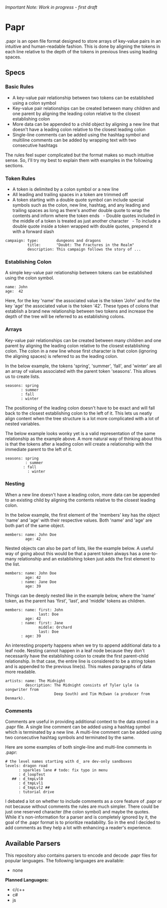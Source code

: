 *Important Note: Work in progress - first draft*

# Papr

.papr is an open file format designed to store arrays of key-value pairs in an intuitive and human-readable fashion. This is done by aligning the tokens in each line relative to the depth of the tokens in previous lines using leading spaces.

## Specs

### Basic Rules
- A key-value pair relationship between two tokens can be established using a colon symbol
- Key-value pair relationships can be created between many children and one parent by aligning the leading colon relative to the closest establishing colon
- More data can be appended to a child object by aligning a new line that doesn't have a leading colon relative to the closest leading colon
- Single-line comments can be added using the hashtag symbol and multiline comments can be added by wrapping text with two consecutive hashtags

The rules feel super complicated but the format makes so much intuitive sense. So, I'll try my best to explain them with examples in the following sections.

### Token Rules
- A token is delimited by a colon symbol or a new line
- All leading and trailing spaces in a token are trimmed off
- A token starting with a double quote symbol can include special symbols such as the colon, new line, hashtag, and any leading and trailing spaces as long as there's another double quote to wrap the contents and inform where the token ends
  - Double quotes included in the middle of a token is treated as just another character
  - To include a double quote inside a token wrapped with double quotes, prepend it with a forward slash

```
campaign: type:        dungeons and dragons
          title:       "Doubt: The Fractures in the Realm"
          description: This campaign follows the story of ...
```

### Establishing Colon
A simple key-value pair relationship between tokens can be established using the colon symbol.

```
name: John
age:  42
```

Here, for the key 'name' the associated value is the token 'John' and for the key 'age' the associated value is the token '42'. These types of colons that establish a brand new relationship between two tokens and increase the depth of the tree will be referred to as establishing colons.

### Arrays
Key-value pair relationships can be created between many children and one parent by aligning the leading colon relative to the closest establishing colon. The colon in a new line whose first character is that colon (ignoring the aligning spaces) is referred to as the leading colon. 

In the below example, the tokens 'spring', 'summer', 'fall', and 'winter' are all an array of values associated with the parent token 'seasons'. This allows us to create lists. 

```
seasons: spring
       : summer
       : fall
       : winter
```

The positioning of the leading colon doesn't have to be exact and will fall back to the closest establishing colon to the left of it. This lets us neatly align content when the tree structure is a lot more complicated with a lot of nested variables. 

The below example looks wonky yet is a valid representation of the same relationship as the example above. A more natural way of thinking about this is that the tokens after a leading colon will create a relationship with the immediate parent to the left of it.
```
seasons: spring
         : summer
        : fall
          : winter
```

### Nesting
When a new line doesn't have a leading colon, more data can be appended to an existing child by aligning the contents relative to the closest leading colon.

In the below example, the first element of the 'members' key has the object 'name' and 'age' with their respective values. Both 'name' and 'age' are both part of the same object.

```
members: name: John Doe
         age: 42
```

Nested objects can also be part of lists, like the example below. A useful way of going about this would be that a parent token always has a one-to-many relationship and an establishing token just adds the first element to the list.

```
members: name: John Doe
         age: 42
       : name: Jane Doe
         age: 39
```

Things can be deeply nested like in the example below, where the 'name' token, as the parent has 'first', 'last', and 'middle' tokens as children.

```
members: name: first: John
               last: Doe
         age: 42
       : name: first: Jane
               middle: Orchard
               last: Doe
       : age: 39
```

An interesting property happens when we try to append additional data to a leaf node. Nesting cannot happen in a leaf node because they don't necessarily have the establishing colon to create the first parent-child relationship. In that case, the entire line is considered to be a string token and is appended to the previous line(s). This makes paragraphs of data more readable.

```
artists: name: The Midnight
         description: The Midnight consists of Tyler Lyle (a songwriter from 
                      Deep South) and Tim McEwan (a producer from Denmark).

```

### Comments
Comments are useful in providing additional context to the data stored in a .papr file. A single line comment can be added using a hashtag symbol which is terminated by a new line. A multi-line comment can be added using two consecutive hashtag symbols and terminated by the same.

Here are some examples of both single-line and multi-line comments in .papr:
```
# the level names starting with d_ are dev-only sandboxes
levels: dragon road
      : sparkles lane # todo: fix typo in menu
      : d_loopTest
   ## : d_tmpLvl0
      : d_tmpLvl1
      : d_tmpLvl2 ##
      : tutorial drive
```

I debated a lot on whether to include comments as a core feature of .papr or not because without comments the rules are much simpler. There could be just one reserved character (the colon symbol) and maybe the quotes. While it's non-information for a parser and is completely ignored by it, the goal of the .papr format is to prioritize readability. So in the end I decided to add comments as they help a lot with enhancing a reader's experience.

## Available Parsers
This repository also contains parsers to encode and decode .papr files for popular languages. The following languages are available:

- none

**Planned Languages:**
- c/c++
- c#
- js